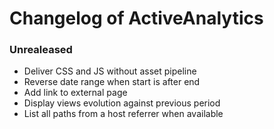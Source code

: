# Changelog of ActiveAnalytics

### Unrealeased

* Deliver CSS and JS without asset pipeline
* Reverse date range when start is after end
* Add link to external page
* Display views evolution against previous period
* List all paths from a host referrer when available
